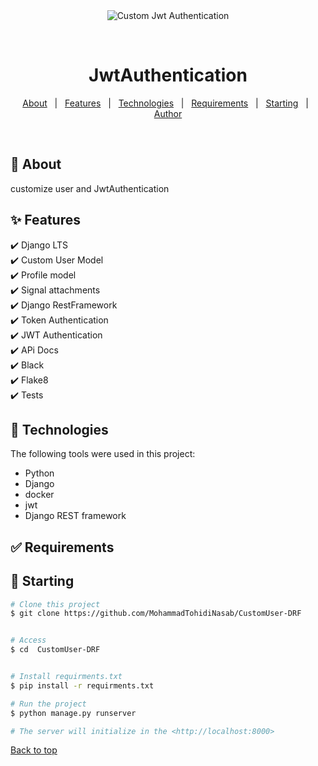 <div align="center" id="top"> 
  <img src="./.github/app.gif" alt="Custom Jwt Authentication" />

  &#xa0;

  <!-- <a href="https://onlineshop.netlify.app">Demo</a> -->
</div>

<h1 align="center"> JwtAuthentication </h1>


</p>

<!-- Status -->

<!-- <h4 align="center"> 
	🚧  OnlineShop 🚀 Under construction...  🚧
</h4> 

<hr> -->

<p align="center">
  <a href="#dart-about">About</a> &#xa0; | &#xa0; 
  <a href="#sparkles-features">Features</a> &#xa0; | &#xa0;
  <a href="#rocket-technologies">Technologies</a> &#xa0; | &#xa0;
  <a href="#white_check_mark-requirements">Requirements</a> &#xa0; | &#xa0;
  <a href="#checkered_flag-starting">Starting</a> &#xa0; | &#xa0;
  <a href="https://github.com/MohammadTohidiNasab" target="_blank">Author</a>
</p>

<br>

## :dart: About ##
customize user and JwtAuthentication
## :sparkles: Features ##




:heavy_check_mark: Django LTS \
:heavy_check_mark: Custom User Model \
:heavy_check_mark: Profile model \
:heavy_check_mark: Signal attachments \
:heavy_check_mark: Django RestFramework \
:heavy_check_mark: Token Authentication \
:heavy_check_mark: JWT Authentication \
:heavy_check_mark: APi Docs \
:heavy_check_mark: Black \
:heavy_check_mark: Flake8 \
:heavy_check_mark: Tests

## :rocket: Technologies ##

The following tools were used in this project:

- Python
- Django
- docker
- jwt
- Django REST framework
## :white_check_mark: Requirements ##
## :checkered_flag: Starting ##

```bash
# Clone this project
$ git clone https://github.com/MohammadTohidiNasab/CustomUser-DRF


# Access
$ cd  CustomUser-DRF


# Install requirments.txt
$ pip install -r requirments.txt

# Run the project
$ python manage.py runserver

# The server will initialize in the <http://localhost:8000>
```
<a href="#top">Back to top</a>